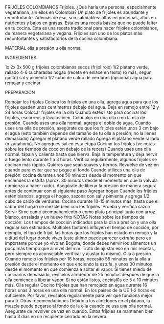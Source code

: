 FRIJOLES COLOMBIANOS
Frijoles. ¿Qué haría una persona, especialmente vegetariana, sin ellos en Colombia? Un plato de frijoles es abundante y reconfortante. Además de eso, son saludables: altos en proteínas, altos en nutrientes y bajos en grasas. Esta es una receta básica que no puede faltar en tu cocina.
Esta es una receta tradicional para hacer frijoles colombianos, de manera vegetariana y vegana. Frijoles son uno de los platos más reconfortantes y satisfactorios de la cocina colombiana.

MATERIAL
olla a presión u olla normal

INGREDIENTES
  
1x
2x
3x
500 g frijoles colombianos secos (frijol rojo)
1/2 plátano verde, rallado
4-6 cucharadas hogao (receta en enlace en texto) (o más, segun gusto)
sal y pimienta
1/2 cubo de caldo de verduras (opcional)
agua para remojar y cocinar

PREPARACIÓN
 
Remojar los frijoles
Coloca los frijoles en una olla, agrega agua para que los frijoles queden unos centímetros debajo del agua. Deja en remojo entre 12 y 24 horas
Colocar frijoles en la olla
Cuando estés listo para cocinar los frijoles, escúrreos y lávalos bien. Colócalos en una olla o en la olla de presión.
Cuando uses una olla normal, agrega el doble de agua. Cuando uses una olla de presión, asegúrate de que los frijoles estén unos 3 cm bajo el agua (esto también depende del tamaño de tu olla a presión; no la llenes demasiado)
Agregar el plátano verde rallado
Agrega el plátano verde rallado (o zanahoria). No agregues sal en esta etapa
Cocinar los frijoles (ve notas sobre los tiempos de cocción debajo de la receta)
Cuando uses una olla normal: tápala y calienta hasta que hierva. Baja la temperatura y deja hervir a fuego lento durante 1 a 3 horas. Verifica regularmente, algunos frijoles se cocinan más rápido. Quieres que sean suaves y tiernos. Revuelve de vez en cuando para evitar que se pegue al fondo
Cuando utilices una olla de presión: cocina durante unos 50 minutos desde el momento en que enciendes la estufa (aprox. 30 minutos desde el momento en que la válvula comienza a hacer ruido).
Asegúrate de liberar la presión de manera segura antes de continuar con el siguiente paso
Agregar hogao
Cuando los frijoles estén blandos, agrega el hogao, sazona con sal y pimienta y agrega 1/2 cubo de caldo de verduras. Cocina durante 10-15 minutos más, hasta que el sabor del hogao se mezcle bien con los frijoles. Prueba y verifica sazon
Servir
Sirve como acompañamiento o como plato principal junto con arroz blanco, ensalada y un huevo frito
NOTAS
Notas sobre los tiempos de cocción:
Los tiempos de cocción indicados para la olla a presión y una olla regular son estimados. Múltiples factores influyen el tiempo de cocción, por ejemplo, el tipo de frijol, las horas que los frijoles han estado en remojo y la altitud del lugar donde vives (este último puede parecer extraño pero es importante porque yo vivo en Bogotá, donde debes hervir los alimentos un poco más tiempo que al nivel del mar. Trato de ajustar eso en mis recetas, pero siempre es aconsejable verificar y ajustar tu mismo).
Olla a presión
Cuando remojo los frijoles por 16 horas, necesito 55 minutos en la olla a presión desde el momento en que enciendo la estufa, y unos 30 minutos desde el momento en que comienza a soltar el vapor. Si tienes miedo de cocinarlos demasiado, revíselos alrededor de 25 minutos después de que la olla comience a liberar vapor. Si no están listos, cocínal0s de 5 a 10 minutos más.
Olla regular
Cocino frijoles que han remojado en agua durante 16 horas unas 3 horas en una olla normal. En los países de la UE 1-2 horas es suficiente. Por favor, revísalos regularmente para ver qué funciona mejor para ti.
Otras recomendaciones
Debido a los almidones en el plátano, la mezcla puede pegarse al fondo de la olla cuando se usa una olla normal. Asegúrate de revolver de vez en cuando.
Estos frijoles se mantienen bien hasta 3 días en un recipiente cerrado en la nevera.